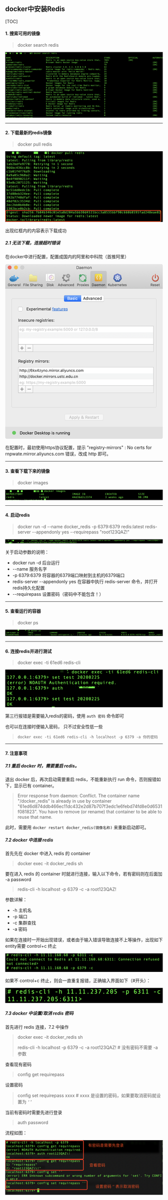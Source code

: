 ## docker中安装Redis

[TOC]

#### 1. 搜索可用的镜像

> docker search redis

![](pic/redis01.png)

---

#### 2. 下载最新的redis镜像

> docker pull redis

![](pic/redis03.png)

出现红框内的内容表示下载成功

##### 2.1 无法下载，连接超时错误

在docker中进行配置，配置成国内的阿里和中科院（首推阿里）

![](pic/redis02.png)

在配置时，最初使用https协议配置，提示 "registry-mirrors" : No certs for rnpwate.mirror.aliyuncs.com 错误，改成 http 即可。

---

#### 3. 查看下载下来的镜像

> docker images

![](pic/redis04.png)

---

#### 4. 启动redis

> docker run -d --name docker_redis -p 6379:6379 redis:latest redis-server --appendonly yes --requirepass "root123QAZ\!"

![](pic/redis05.png)

关于启动参数的说明：

* docker run -d	后台运行
* --name               服务名字
* -p 6379:6379    将容器的6379端口映射到主机的6379端口
* redis-server --appendonly yes    在容器中执行 redis-server 命令，并打开redis持久化配置
* --requirepass   设置密码（密码中不能包含！）

---

#### 5. 查看运行的容器

> docker ps

![](pic/redis06.png)

---

#### 6. 连接redis并进行测试

> docker exec -ti 61ed6 redis-cli

![](pic/redis07.png)

第三行报错是需要输入redis的密码，使用 `auth 密码` 命令即可

也可以在连接时便输入密码， 只不过安全性低一些

> ```
> docker exec -ti 61ed6 redis-cli -h localhost -p 6379 -a 你的密码
> ```

---

#### 7. 注意事项

##### 7.1 重启 docker 时，需要重启 redis。

退出 docker 后，再次启动需要重启 redis，不能重新执行 run 命令，否则报错如下，显示已有 container。

> Error response from daemon: Conflict. The container name "/docker_redis" is already in use by container "61ed6d874ddb466ec11dc432e2d87b707f3edc1e6febd74fd8e0d6531f081823". You have to remove (or rename) that container to be able to reuse that name.

此时，需要用 `docker restart docker_redis(镜像名称)` 来重新启动即可。

##### 7.2 docker 中连接 redis 

首先先在 docker 中进入 redis 的 container

> docker exec -it docker_redis sh

要在进入 redis 的 container 时就进行连接，输入以下命令，若有密码则在后面加 -a password

>redis-cli -h localhost -p 6379 -c -a root123QAZ\!

参数详解：

* -h 主机名
* -p 端口
* -c 集群查找
* -a 密码

如果在连接时一开始出现错误，或者由于输入错误导致连接不上等操作，出现如下 entity需要 control+c 终止

![](pic/redis09.png)

如果不 control+c 终止，则会一直重复报错，正确输入界面如下（#开头）：

![](pic/redis08.png)

##### 7.3 docker 中设置/取消 redis 密码

首先进行 redis 连接，7.2 中操作

> docker exec -it docker_redis sh
>
> redis-cli -h localhost -p 6379 -c -a root123QAZ\!      # 没有密码不需要 -a 参数

查看现有密码

> config get requirepass

设置密码

> config set requirepass xxxx              # xxxx 是设置的密码，如果要取消密码就设置为  `‘’`

当前有密码时需要先进行登录

> auth password

流程如图：

![](pic/redis10.png)

